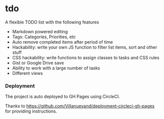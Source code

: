 # tdo

A flexible TODO list with the following features

- Markdown powered editing
- Tags: Categories, Priorities, etc
- Auto remove completed items after period of time
- Hackability: write your own JS function to filter list items, sort and other stuff
- CSS hackability: write functions to assign classes to tasks and CSS rules
- Gist or Google Drive save
- Ability to work with a large number of tasks
- Different views

### Deployment

The project is auto deployed to GH Pages using CircleCI.
 
Thanks to https://github.com/Villanuevand/deployment-circleci-gh-pages for 
providing instructions.

